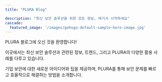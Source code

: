 ```yaml
---
title: "PLURA Blog"

description: "최신 보안 솔루션을 위한 모든 정보, 여기서 시작하세요"
cascade:
  featured_image: '/images/gohugo-default-sample-hero-image.jpg'
---
```

PLURA 블로그에 오신 것을 환영합니다! 

이곳에서는 최신 보안 솔루션과 관련된 정보, 트렌드, 그리고 PLURA의 다양한 활용 사례를 다루고 있습니다. 

기업 보안에 대한 새로운 아이디어와 팁을 제공하며, PLURA를 통해 보안 문제를 빠르고 효율적으로 해결하는 방법을 소개합니다.
